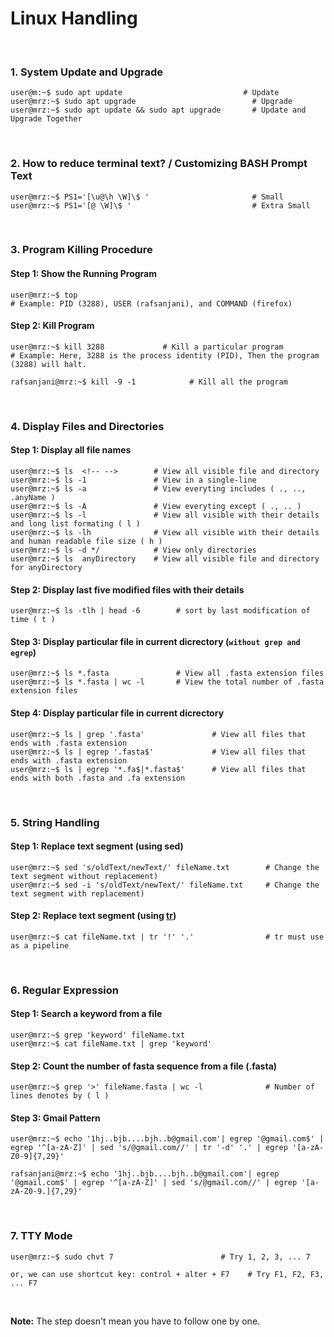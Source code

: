 # Linux Handling
&nbsp;

### 1. System Update and Upgrade
```console
user@m:~$ sudo apt update                           # Update
user@mrz:~$ sudo apt upgrade                          # Upgrade
user@mrz:~$ sudo apt update && sudo apt upgrade       # Update and Upgrade Together
```

&nbsp;

### 2. How to reduce terminal text? / Customizing BASH Prompt Text
```console
user@mrz:~$ PS1='[\u@\h \W]\$ '                       # Small
user@mrz:~$ PS1='[@ \W]\$ '                           # Extra Small
```

&nbsp;

### 3. Program Killing Procedure
#### Step 1: Show the Running Program
```console
user@mrz:~$ top           
# Example: PID (3288), USER (rafsanjani), and COMMAND (firefox)
```

#### Step 2: Kill Program
```console
user@mrz:~$ kill 3288             # Kill a particular program
# Example: Here, 3288 is the process identity (PID), Then the program (3288) will halt.

rafsanjani@mrz:~$ kill -9 -1            # Kill all the program
```
&nbsp;

### 4. Display Files and Directories

#### Step 1: Display all file names
```console
user@mrz:~$ ls  <!-- -->        # View all visible file and directory
user@mrz:~$ ls -1               # View in a single-line
user@mrz:~$ ls -a               # View everyting includes ( ., .., .anyName )
user@mrz:~$ ls -A               # View everyting except ( ., .. )
user@mrz:~$ ls -l               # View all visible with their details and long list formating ( l ) 
user@mrz:~$ ls -lh              # View all visible with their details and human readable file size ( h ) 
user@mrz:~$ ls -d */            # View only directories
user@mrz:~$ ls  anyDirectory    # View all visible file and directory for anyDirectory
```

#### Step 2: Display last five modified files with their details
```console
user@mrz:~$ ls -tlh | head -6        # sort by last modification of time ( t )
```

#### Step 3: Display particular file in current dicrectory (`without grep and egrep`)
```console
user@mrz:~$ ls *.fasta               # View all .fasta extension files
user@mrz:~$ ls *.fasta | wc -l       # View the total number of .fasta extension files
```

#### Step 4: Display particular file in current dicrectory
```console
user@mrz:~$ ls | grep '.fasta'               # View all files that ends with .fasta extension  
user@mrz:~$ ls | egrep '.fasta$'             # View all files that ends with .fasta extension  
user@mrz:~$ ls | egrep '*.fa$|*.fasta$'      # View all files that ends with both .fasta and .fa extension  
```

&nbsp;

### 5. String Handling
#### Step 1: Replace text segment (using sed)
```console
user@mrz:~$ sed 's/oldText/newText/' fileName.txt        # Change the text segment without replacement) 
user@mrz:~$ sed -i 's/oldText/newText/' fileName.txt     # Change the text segment with replacement) 
```
#### Step 2: Replace text segment (using [tr](https://www.youtube.com/watch?v=i0Q8LRSiUZ4))
```console
user@mrz:~$ cat fileName.txt | tr '!' '.'                # tr must use as a pipeline
```

&nbsp;

### 6. Regular Expression
#### Step 1: Search a keyword from a file
```console
user@mrz:~$ grep 'keyword' fileName.txt
user@mrz:~$ cat fileName.txt | grep 'keyword'
```

#### Step 2: Count the number of fasta sequence from a file (.fasta)
```console
user@mrz:~$ grep '>' fileName.fasta | wc -l              # Number of lines denotes by ( l )
```

#### Step 3: Gmail Pattern
```console
user@mrz:~$ echo '1hj..bjb....bjh..b@gmail.com'| egrep '@gmail.com$' | egrep '^[a-zA-Z]' | sed 's/@gmail.com//' | tr '-d' '.' | egrep '[a-zA-Z0-9]{7,29}' 

rafsanjani@mrz:~$ echo '1hj..bjb....bjh..b@gmail.com'| egrep '@gmail.com$' | egrep '^[a-zA-Z]' | sed 's/@gmail.com//' | egrep '[a-zA-Z0-9.]{7,29}' 
```

&nbsp;

### 7. TTY Mode
```console
user@mrz:~$ sudo chvt 7                        # Try 1, 2, 3, ... 7

or, we can use shortcut key: control + alter + F7    # Try F1, F2, F3, ... F7
```


&nbsp;
&nbsp;



**Note:** The step doesn't mean you have to follow one by one.
